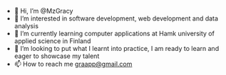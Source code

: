 - 👋 Hi, I’m @MzGracy
- 👀 I’m interested in software development, web development and data analysis
- 🌱 I’m currently learning computer applications at Hamk university of applied science in Finland
- 💞️ I’m looking to put what I learnt into practice, I am ready to learn and eager to showcase my talent
- 📫 How to reach me graapp@gmail.com 

<!---
MzGracy/MzGracy is a ✨ special ✨ repository because its `README.md` (this file) appears on your GitHub profile.
You can click the Preview link to take a look at your changes.
--->
